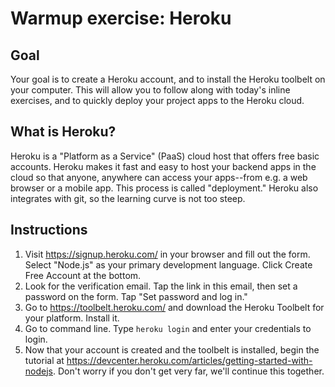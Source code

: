 # Warmup exercise: Heroku

## Goal

Your goal is to create a Heroku account, and to install the Heroku toolbelt on
your computer. This will allow you to follow along with today's inline
exercises, and to quickly deploy your project apps to the Heroku cloud.

## What is Heroku?

Heroku is a "Platform as a Service" (PaaS) cloud host that offers free basic
accounts. Heroku makes it fast and easy to host your backend apps in the cloud
so that anyone, anywhere can access your apps--from e.g. a web browser or a
mobile app. This process is called "deployment." Heroku also integrates with
git, so the learning curve is not too steep.

## Instructions

1. Visit https://signup.heroku.com/ in your browser and fill out the form.
   Select "Node.js" as your primary development language. Click Create Free
   Account at the bottom.
1. Look for the verification email. Tap the link in this email, then set a
   password on the form. Tap "Set password and log in."
1. Go to https://toolbelt.heroku.com/ and download the Heroku Toolbelt for your
   platform. Install it.
1. Go to command line. Type `heroku login` and enter your credentials to
   login.
1. Now that your account is created and the toolbelt is installed, begin the
   tutorial at
   https://devcenter.heroku.com/articles/getting-started-with-nodejs. Don't
   worry if you don't get very far, we'll continue this together.
